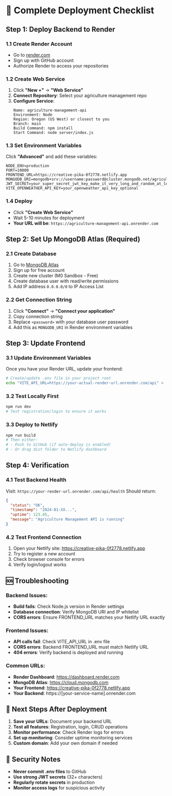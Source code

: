 # 🚀 Complete Deployment Checklist

## Step 1: Deploy Backend to Render

### 1.1 Create Render Account
- Go to [render.com](https://render.com)
- Sign up with GitHub account
- Authorize Render to access your repositories

### 1.2 Create Web Service
1. Click **"New +"** → **"Web Service"**
2. **Connect Repository**: Select your agriculture management repo
3. **Configure Service**:
   ```
   Name: agriculture-management-api
   Environment: Node
   Region: Oregon (US West) or closest to you
   Branch: main
   Build Command: npm install
   Start Command: node server/index.js
   ```

### 1.3 Set Environment Variables
Click **"Advanced"** and add these variables:

```env
NODE_ENV=production
PORT=10000
FRONTEND_URL=https://creative-pika-0f2778.netlify.app
MONGODB_URI=mongodb+srv://username:password@cluster.mongodb.net/agriculture_management
JWT_SECRET=your_super_secret_jwt_key_make_it_very_long_and_random_at_least_32_characters
VITE_OPENWEATHER_API_KEY=your_openweather_api_key_optional
```

### 1.4 Deploy
- Click **"Create Web Service"**
- Wait 5-10 minutes for deployment
- **Your URL will be**: `https://agriculture-management-api.onrender.com`

## Step 2: Set Up MongoDB Atlas (Required)

### 2.1 Create Database
1. Go to [MongoDB Atlas](https://www.mongodb.com/atlas)
2. Sign up for free account
3. Create new cluster (M0 Sandbox - Free)
4. Create database user with read/write permissions
5. Add IP address `0.0.0.0/0` to IP Access List

### 2.2 Get Connection String
1. Click **"Connect"** → **"Connect your application"**
2. Copy connection string
3. Replace `<password>` with your database user password
4. Add this as `MONGODB_URI` in Render environment variables

## Step 3: Update Frontend

### 3.1 Update Environment Variables
Once you have your Render URL, update your frontend:

```bash
# Create/update .env file in your project root
echo "VITE_API_URL=https://your-actual-render-url.onrender.com/api" > .env
```

### 3.2 Test Locally First
```bash
npm run dev
# Test registration/login to ensure it works
```

### 3.3 Deploy to Netlify
```bash
npm run build
# Then either:
# - Push to GitHub (if auto-deploy is enabled)
# - Or drag dist folder to Netlify dashboard
```

## Step 4: Verification

### 4.1 Test Backend Health
Visit: `https://your-render-url.onrender.com/api/health`
Should return:
```json
{
  "status": "OK",
  "timestamp": "2024-01-XX...",
  "uptime": 123.45,
  "message": "Agriculture Management API is running"
}
```

### 4.2 Test Frontend Connection
1. Open your Netlify site: https://creative-pika-0f2778.netlify.app
2. Try to register a new account
3. Check browser console for errors
4. Verify login/logout works

## 🆘 Troubleshooting

### Backend Issues:
- **Build fails**: Check Node.js version in Render settings
- **Database connection**: Verify MongoDB URI and IP whitelist
- **CORS errors**: Ensure FRONTEND_URL matches your Netlify URL exactly

### Frontend Issues:
- **API calls fail**: Check VITE_API_URL in .env file
- **CORS errors**: Backend FRONTEND_URL must match Netlify URL
- **404 errors**: Verify backend is deployed and running

### Common URLs:
- **Render Dashboard**: https://dashboard.render.com
- **MongoDB Atlas**: https://cloud.mongodb.com
- **Your Frontend**: https://creative-pika-0f2778.netlify.app
- **Your Backend**: https://[your-service-name].onrender.com

## 📝 Next Steps After Deployment

1. **Save your URLs**: Document your backend URL
2. **Test all features**: Registration, login, CRUD operations
3. **Monitor performance**: Check Render logs for errors
4. **Set up monitoring**: Consider uptime monitoring services
5. **Custom domain**: Add your own domain if needed

## 🔐 Security Notes

- **Never commit .env files** to GitHub
- **Use strong JWT secrets** (32+ characters)
- **Regularly rotate secrets** in production
- **Monitor access logs** for suspicious activity